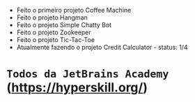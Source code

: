 - Feito o primeiro projeto Coffee Machine 
- Feito o projeto Hangman
- Feito o projeto Simple Chatty Bot
- Feito o projeto Zookeeper
- Feito o projeto Tic-Tac-Toe
- Atualmente fazendo o projeto Credit Calculator - status: 1/4


# `Todos da JetBrains Academy` (https://hyperskill.org/)